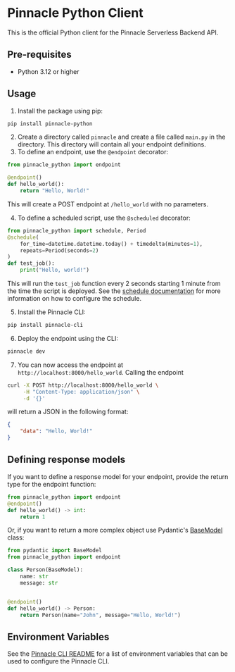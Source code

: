# Pinnacle Python Client
This is the official Python client for the Pinnacle Serverless Backend API. 

## Pre-requisites
- Python 3.12 or higher

## Usage
1) Install the package using pip:
```bash
pip install pinnacle-python
```
2) Create a directory called `pinnacle` and create a file called `main.py` in the directory. This directory will contain all your endpoint definitions.
3) To define an endpoint, use the `@endpoint` decorator:
```python
from pinnacle_python import endpoint

@endpoint()
def hello_world():
    return "Hello, World!"
```
This will create a POST endpoint at `/hello_world` with no parameters.

4) To define a scheduled script, use the `@scheduled` decorator:
```python
from pinnacle_python import schedule, Period
@schedule(
    for_time=datetime.datetime.today() + timedelta(minutes=1), 
    repeats=Period(seconds=2)
)
def test_job():
    print("Hello, world!")
```
This will run the `test_job` function every 2 seconds starting 1 minute from the time the script is deployed. See the [schedule documentation](./pinnacle_python/schedules.py) for more information on how to configure the schedule.

5) Install the Pinnacle CLI:
```bash
pip install pinnacle-cli
```
6) Deploy the endpoint using the CLI:
```bash
pinnacle dev
```
7) You can now access the endpoint at `http://localhost:8000/hello_world`. Calling the endpoint 
```bash
curl -X POST http://localhost:8000/hello_world \
     -H "Content-Type: application/json" \
     -d '{}'
```
will return a JSON in the following format:
```json
{
    "data": "Hello, World!"
}
```

## Defining response models
If you want to define a response model for your endpoint, provide the return type for the endpoint function:
```python
from pinnacle_python import endpoint
@endpoint()
def hello_world() -> int:
    return 1
```
Or, if you want to return a more complex object use Pydantic's [BaseModel](https://docs.pydantic.dev/latest/api/base_model/) class:
```python
from pydantic import BaseModel
from pinnacle_python import endpoint

class Person(BaseModel):
    name: str
    message: str


@endpoint()
def hello_world() -> Person:
    return Person(name="John", message="Hello, World!")
```

## Environment Variables
See the [Pinnacle CLI README](../../cli/README.md#environment-variables) for a list of environment variables that can be used to configure the Pinnacle CLI.